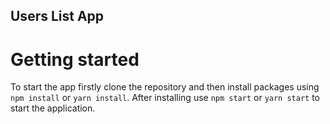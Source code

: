## Users List App
# Getting started
To start the app firstly clone the repository and then install packages using `npm install` or `yarn install`. After installing use `npm start` or `yarn start` to start the application.